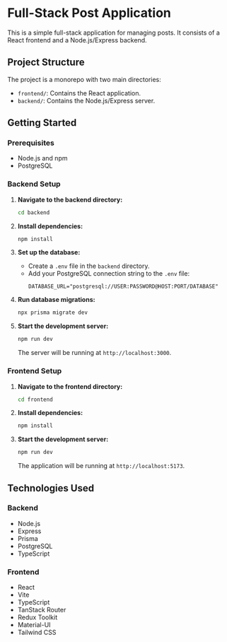 # Full-Stack Post Application

This is a simple full-stack application for managing posts. It consists of a React frontend and a Node.js/Express backend.

## Project Structure

The project is a monorepo with two main directories:

-   `frontend/`: Contains the React application.
-   `backend/`: Contains the Node.js/Express server.

## Getting Started

### Prerequisites

-   Node.js and npm
-   PostgreSQL

### Backend Setup

1.  **Navigate to the backend directory:**
    ```bash
    cd backend
    ```

2.  **Install dependencies:**
    ```bash
    npm install
    ```

3.  **Set up the database:**
    -   Create a `.env` file in the `backend` directory.
    -   Add your PostgreSQL connection string to the `.env` file:
        ```
        DATABASE_URL="postgresql://USER:PASSWORD@HOST:PORT/DATABASE"
        ```

4.  **Run database migrations:**
    ```bash
    npx prisma migrate dev
    ```

5.  **Start the development server:**
    ```bash
    npm run dev
    ```
    The server will be running at `http://localhost:3000`.

### Frontend Setup

1.  **Navigate to the frontend directory:**
    ```bash
    cd frontend
    ```

2.  **Install dependencies:**
    ```bash
    npm install
    ```

3.  **Start the development server:**
    ```bash
    npm run dev
    ```
    The application will be running at `http://localhost:5173`.

## Technologies Used

### Backend

-   Node.js
-   Express
-   Prisma
-   PostgreSQL
-   TypeScript

### Frontend

-   React
-   Vite
-   TypeScript
-   TanStack Router
-   Redux Toolkit
-   Material-UI
-   Tailwind CSS
